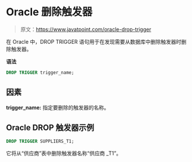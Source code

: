 # Oracle 删除触发器

> 原文：<https://www.javatpoint.com/oracle-drop-trigger>

在 Oracle 中，DROP TRIGGER 语句用于在发现需要从数据库中删除触发器时删除触发器。

**语法**

```sql
DROP TRIGGER trigger_name; 

```

## 因素

**trigger_name:** 指定要删除的触发器的名称。

## Oracle DROP 触发器示例

```sql
DROP TRIGGER SUPPLIERS_T1; 

```

它将从“供应商”表中删除触发器名称“供应商 _T1”。